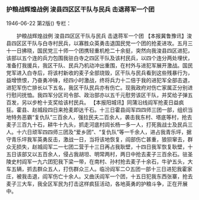 ### 护粮战辉煌战例  浚县四区区干队与民兵  击退蒋军一个团

1946-06-22
第2版()
专栏：

　　护粮战辉煌战例
    浚县四区区干队与民兵
    击退蒋军一个团
    【本报冀鲁豫讯】浚县四区区干队与白寺村民兵，以寡胜众英勇击退国民党一个团的抢麦进攻。五月三十一日拂晓，国民党三十师一个团携轻重机枪二十余挺，突然向我浚县四区进犯，该部以五个连的兵力包围我驻白寺之四区干队及该村民兵，以四个连分两处埋伏，准备打我援兵，我区干队、民兵乃机动冲出重围，在村外与进犯军展开激战。国民党军进入白寺后，将该村新收的麦子全部烧毁，区干队与民兵看到这些残暴行为，益增愤恨，乃奋勇冲锋，经四小时激战，终将兵力十二倍于我的进犯军全部击退，进犯军伤亡排长以下五名，我区干队民兵亦有伤亡。现我政府对伤亡家属正分别进行慰问抚恤。我四军分区司令部、政治部亦以五千元慰劳该区干队，并奖给子弹五百发，另以步枪十支奖给该村民兵。
    【本报阳城讯】同蒲沿线阎军抢麦日益疯狂。霍县、赵城段四日来抢麦即达千石。十三日霍县阎军四四师三团一部，组织当地特务恶霸“复仇队”三百余人，强拉民夫二百余人，袭击我东村、塔底等村，抢去麦子三百九十石，耕牛十九头，抓走河底村闾长杨一多一人，打死我战士及民兵三人。十六日顽军四四师三团及“爱乡团”、“复仇队”等一千余人，进占我青乐坪，据守青乐坪我军英勇反击，激战一日，当将该地恢复，阎部伤亡甚重，狼狈窜去，群众无损失，赵城阎军二一七团二营于十三日再占我耿壁，十四日我军恢复耿壁，十五日该部又以五百余人，侵占我胡坦、明常两村，两日中抢去麦子三百余石。驻圣陵史村阎军一九六团犯我下梁一带，在南村、孙村抢去麦子十余石，牛驴五头，大车五辆，抓去群众五人，打伤群众三人。临汾阎军二○五团一部十三日进犯我霍家庄，被我击退，阎军伤亡十余人。又曲沃阎军一个团，十五日犯我东西张寨，抢去麦子三大车，我全区军民为打击这样疯狂活动，各地英勇的护粮斗争，正在开展中。
